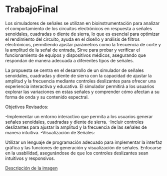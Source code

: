 # TrabajoFinal
Los simuladores de señales se utilizan en bioinstrumentación para analizar el comportamiento de los circuitos electrónicos en respuesta a señales senoidales, cuadradas o diente de sierra, lo que es esencial para optimizar el rendimiento del circuito, ayuda en el diseño y análisis de filtros electrónicos, permitiendo ajustar parámetros como la frecuencia de corte y la amplitud de la señal de entrada, Sirve para probar y verificar el funcionamiento de equipos y dispositivos médicos, asegurando que respondan de manera adecuada a diferentes tipos de señales.

La propuesta se centra en el desarrollo de un simulador de señales senoidales, cuadradas y diente de sierra con la capacidad de ajustar la amplitud y la frecuencia mediante controles deslizantes para ofrecer una experiencia interactiva y educativa. El simulador permitirá a los usuarios explorar las variaciones en estas señales y comprender cómo afectan a su forma de onda y su contenido espectral.

Objetivos Revisados:

-Implementar un entorno interactivo que permita a los usuarios generar señales senoidales, cuadradas y diente de sierra.
-Incluir controles deslizantes para ajustar la amplitud y la frecuencia de las señales de manera intuitiva.
-Visualización de Señales:

Utilizar un lenguaje de programación adecuado para implementar la interfaz gráfica y las funciones de generación y visualización de señales.
Enfocarse en la usabilidad, asegurándose de que los controles deslizantes sean intuitivos y responsivos.

[Descripción de la imagen](C:/Users/melin/OneDrive/Escritorio/TrabajoFinal/Metodologia.jpg)


